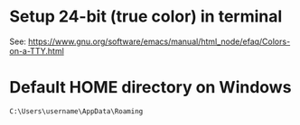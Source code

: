 # Setup 24-bit (true color) in terminal

See: https://www.gnu.org/software/emacs/manual/html_node/efaq/Colors-on-a-TTY.html

# Default HOME directory on Windows
`C:\Users\username\AppData\Roaming`
